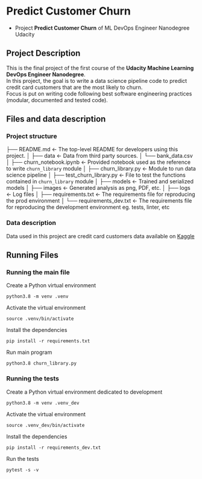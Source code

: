 # Predict Customer Churn

- Project **Predict Customer Churn** of ML DevOps Engineer Nanodegree Udacity

## Project Description
This is the final project of the first course of the **Udacity Machine Learning DevOps Engineer Nanodegree**.  
In this project, the goal is to write a data science pipeline code to predict credit card customers that are the most likely to churn.  
Focus is put on writing code following best software engineering practices (modular, documented and tested code).

## Files and data description

### Project structure

├── README.md              <- The top-level README for developers using this project.
│
├── data                   <- Data from third party sources.
│   └── bank_data.csv      
│
├── churn_notebook.ipynb   <- Provided notebook used as the reference to write `churn_library` module
│
├── churn_library.py       <- Module to run data science pipeline
│
├── test_churn_library.py  <- File to test the functions contained in `churn_library` module
│
├── models                 <- Trained and serialized models
│
├── images                 <- Generated analysis as png, PDF, etc.
│
├── logs                   <- Log files
│
├── requirements.txt       <- The requirements file for reproducing the prod environment
│
└── requirements_dev.txt   <- The requirements file for reproducing the development environment
                              eg. tests, linter, etc

### Data description

Data used in this project are credit card customers data available on [Kaggle](https://www.kaggle.com/datasets/sakshigoyal7/credit-card-customers/code)

## Running Files

### Running the main file

Create a Python virtual environment
```
python3.8 -m venv .venv
```

Activate the virtual environment
```
source .venv/bin/activate
```

Install the dependencies
```
pip install -r requirements.txt
```

Run main program
```
python3.8 churn_library.py
```

### Running the tests

Create a Python virtual environment dedicated to development
```
python3.8 -m venv .venv_dev
```

Activate the virtual environment
```
source .venv_dev/bin/activate
```

Install the dependencies
```
pip install -r requirements_dev.txt
```

Run the tests
```
pytest -s -v
```

